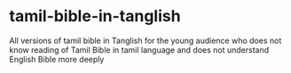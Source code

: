 # tamil-bible-in-tanglish
All versions of tamil bible in Tanglish for the young audience who does not know reading of Tamil Bible in tamil language and does not understand English Bible more deeply
